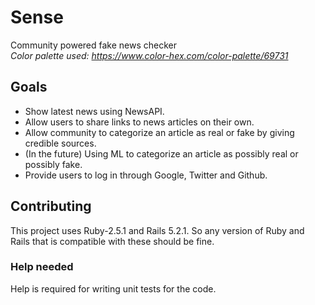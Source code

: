 # Sense

Community powered fake news checker <br>
*Color palette used: https://www.color-hex.com/color-palette/69731*

## Goals

* Show latest news using NewsAPI.
* Allow users to share links to news articles on their own.
* Allow community to categorize an article as real or fake by giving credible sources.
* (In the future) Using ML to categorize an article as possibly real or possibly fake.
* Provide users to log in through Google, Twitter and Github.

## Contributing

This project uses Ruby-2.5.1 and Rails 5.2.1. So any version of Ruby and Rails that is compatible with these should be fine.

### Help needed

Help is required for writing unit tests for the code.
